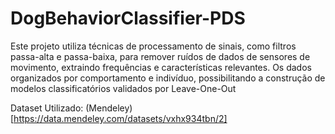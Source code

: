 # DogBehaviorClassifier-PDS
Este projeto utiliza técnicas de processamento de sinais, como filtros passa-alta e passa-baixa, para remover ruídos de dados de sensores de movimento, extraindo frequências e características relevantes. Os dados organizados por comportamento e indivíduo, possibilitando a construção de modelos classificatórios validados por Leave-One-Out

Dataset Utilizado: (Mendeley)[https://data.mendeley.com/datasets/vxhx934tbn/2]
